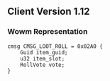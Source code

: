 ## Client Version 1.12

### Wowm Representation
```rust,ignore
cmsg CMSG_LOOT_ROLL = 0x02A0 {
    Guid item_guid;    
    u32 item_slot;    
    RollVote vote;    
}

```
